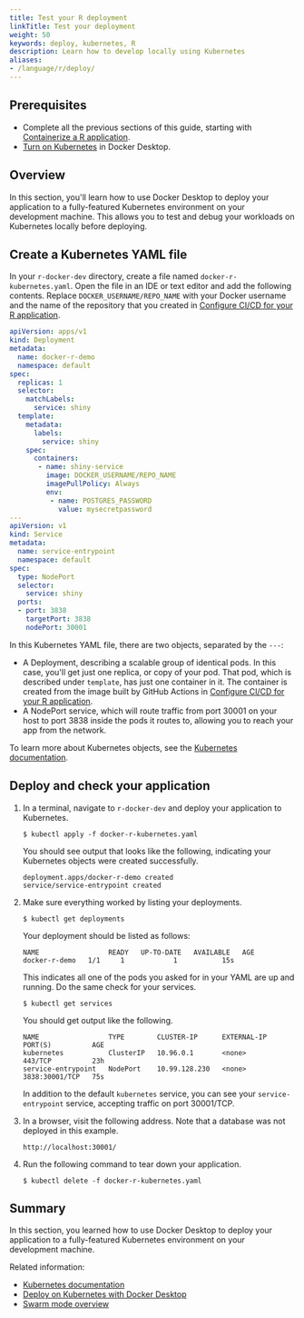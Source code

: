 ```yaml
---
title: Test your R deployment
linkTitle: Test your deployment
weight: 50
keywords: deploy, kubernetes, R
description: Learn how to develop locally using Kubernetes
aliases:
- /language/r/deploy/
---
```


## Prerequisites

- Complete all the previous sections of this guide, starting with [Containerize a R application](containerize.md).
- [Turn on Kubernetes](/desktop/kubernetes/#install-and-turn-on-kubernetes) in Docker Desktop.

## Overview

In this section, you'll learn how to use Docker Desktop to deploy your application to a fully-featured Kubernetes environment on your development machine. This allows you to test and debug your workloads on Kubernetes locally before deploying.

## Create a Kubernetes YAML file

In your `r-docker-dev` directory, create a file named
`docker-r-kubernetes.yaml`. Open the file in an IDE or text editor and add
the following contents. Replace `DOCKER_USERNAME/REPO_NAME` with your Docker
username and the name of the repository that you created in [Configure CI/CD for
your R application](configure-ci-cd.md).

```yaml
apiVersion: apps/v1
kind: Deployment
metadata:
  name: docker-r-demo
  namespace: default
spec:
  replicas: 1
  selector:
    matchLabels:
      service: shiny
  template:
    metadata:
      labels:
        service: shiny
    spec:
      containers:
       - name: shiny-service
         image: DOCKER_USERNAME/REPO_NAME
         imagePullPolicy: Always
         env:
          - name: POSTGRES_PASSWORD
            value: mysecretpassword
---
apiVersion: v1
kind: Service
metadata:
  name: service-entrypoint
  namespace: default
spec:
  type: NodePort
  selector:
    service: shiny
  ports:
  - port: 3838
    targetPort: 3838
    nodePort: 30001
```

In this Kubernetes YAML file, there are two objects, separated by the `---`:

 - A Deployment, describing a scalable group of identical pods. In this case,
   you'll get just one replica, or copy of your pod. That pod, which is
   described under `template`, has just one container in it. The
    container is created from the image built by GitHub Actions in [Configure CI/CD for
    your R application](configure-ci-cd.md).
 - A NodePort service, which will route traffic from port 30001 on your host to
   port 3838 inside the pods it routes to, allowing you to reach your app
   from the network.

To learn more about Kubernetes objects, see the [Kubernetes documentation](https://kubernetes.io/docs/home/).

## Deploy and check your application

1. In a terminal, navigate to `r-docker-dev` and deploy your application to
   Kubernetes.

   ```console
   $ kubectl apply -f docker-r-kubernetes.yaml
   ```

   You should see output that looks like the following, indicating your Kubernetes objects were created successfully.

   ```text
   deployment.apps/docker-r-demo created
   service/service-entrypoint created
   ```

2. Make sure everything worked by listing your deployments.

   ```console
   $ kubectl get deployments
   ```

   Your deployment should be listed as follows:

   ```shell
   NAME                 READY   UP-TO-DATE   AVAILABLE   AGE
   docker-r-demo   1/1     1            1           15s
   ```

   This indicates all one of the pods you asked for in your YAML are up and running. Do the same check for your services.

   ```console
   $ kubectl get services
   ```

   You should get output like the following.

   ```shell
   NAME                 TYPE        CLUSTER-IP      EXTERNAL-IP   PORT(S)          AGE
   kubernetes           ClusterIP   10.96.0.1       <none>        443/TCP          23h
   service-entrypoint   NodePort    10.99.128.230   <none>        3838:30001/TCP   75s
   ```

   In addition to the default `kubernetes` service, you can see your `service-entrypoint` service, accepting traffic on port 30001/TCP.

3. In a browser, visit the following address. Note that a database was not deployed in
   this example.

   ```console
   http://localhost:30001/
   ```

4. Run the following command to tear down your application.

   ```console
   $ kubectl delete -f docker-r-kubernetes.yaml
   ```

## Summary

In this section, you learned how to use Docker Desktop to deploy your application to a fully-featured Kubernetes environment on your development machine.

Related information:
   - [Kubernetes documentation](https://kubernetes.io/docs/home/)
   - [Deploy on Kubernetes with Docker Desktop](/manuals/desktop/kubernetes.md)
   - [Swarm mode overview](/manuals/engine/swarm/_index.md)
